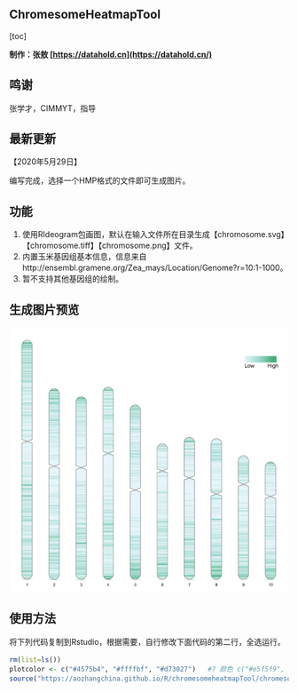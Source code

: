## ChromesomeHeatmapTool

[toc]

**制作：张敖 [https://datahold.cn](https://datahold.cn/)**

## 鸣谢

张学才，CIMMYT，指导

## 最新更新

【2020年5月29日】

编写完成，选择一个HMP格式的文件即可生成图片。

## 功能

1. 使用RIdeogram包画图，默认在输入文件所在目录生成【chromosome.svg】【chromosome.tiff】【chromosome.png】文件。
2. 内置玉米基因组基本信息，信息来自http://ensembl.gramene.org/Zea_mays/Location/Genome?r=10:1-1000。
3. 暂不支持其他基因组的绘制。

## 生成图片预览

![](img\chromosome.jpg)

## 使用方法

将下列代码复制到Rstudio，根据需要，自行修改下面代码的第二行，全选运行。

```R
rm(list=ls())
plotcolor <- c("#4575b4", "#ffffbf", "#d73027")   #? 颜色 c("#e5f5f9", "#99d8c9", "#2ca25f")
source("https://aozhangchina.github.io/R/chromesomeheatmapTool/chromesomeheatmap.r")   # 加载程序文件，需要联网r
```


